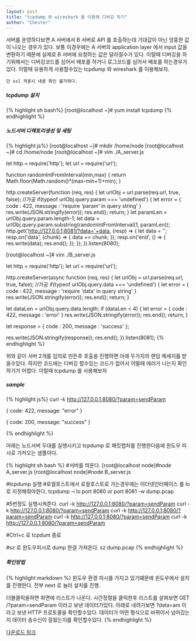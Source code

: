 ```yaml
---
layout: post
title: "tcpdump 와 wireshark 를 이용해 디버깅 하기"
author: "Chester"
---
```


서버를 운영하다보면 A 서버에서 B 서버로 API 를 호출하는데 기대값이 아닌 엉뚱한 값이 나오는 경우가 있다.
보통 이경우에는 A 서버의 application layer 에서 input 값을 변환하기 때문에 실제로 B 서버에 요청하는 값은 달라질수가 있다.
이럴때 디버깅을 하기위해서는 디버깅코드를 심어서 배포를 하거나 로그코드를 심어서 배포를 하는경우가 있다.
이럴때 유용하게 사용할수있는 tcpdump 와 wireshark 를 이용해보자.

`단 ssl 적용시 내용 확인 불가하다.`

##### tcpdump 설치
{% highlight sh bash%}
[root@localhost ~]# yum install tcpdump
{% endhighlight %}

##### 노드서버 디렉토리생성 및 세팅
{% highlight js%}
[root@localhost ~]# mkdir /home/node
[root@localhost ~]# cd /home/node
[root@localhost ~]# vim ./A_server.js

let http = require('http');
let url = require('url');

function randomIntFromInterval(min,max)
{
    return Math.floor(Math.random()*(max-min+1)+min);
}

http.createServer(function (req, res) {
  let urlObj = url.parse(req.url, true, false);
  //가공
  if(typeof urlObj.query.param === 'undefined') {
    let error = {
      code : 422,
      message : 'require \'param\' in query string'
    }
    res.write(JSON.stringify(error));
    res.end();
    return;
  }
  let paramLen = urlObj.query.param.length-1;
  let data = urlObj.query.param.substring(randomIntFromInterval(1, paramLen));
  http.get('http://127.0.0.1:8081/?data='+data, (resp) => {
    let data = '';
    resp.on('data', (chunk) => {
      data += chunk;
    });
    resp.on('end', () => {
      res.write(data);
      res.end();
    });
  });
}).listen(8080);


[root@localhost ~]# vim ./B_server.js

let http = require('http');
let url = require('url');


http.createServer(async function (req, res) {
  let urlObj = url.parse(req.url, true, false);
  //가공
  if(typeof urlObj.query.data === 'undefined') {
    let error = {
      code : 422,
      message : 'require \'data\' in query string'
    }
    res.write(JSON.stringify(error));
    res.end();
    return;
  }

  let dataLen = urlObj.query.data.length;
  if (dataLen < 4) {
    let error = {
      code : 422,
      message : 'error'
    }
    res.write(JSON.stringify(error));
    res.end();
    return;
  }

  let response = {
    code : 200,
    message : 'success'
  };

  res.write(JSON.stringify(response));
  res.end();
}).listen(8081);
{% endhighlight %}

위와 같이 서버 2개를 임의로 만든후 호출을 진행하면 아래 두가지의 랜덤 메세지를 받을수있다.
하지만 코드에는 디버깅 할수있는 코드가 없어서 어떨때 에러가 나는지 확인하기가 어렵다.
이럴때 tcpdump 를 사용해보자

##### sample
{% highlight js%}
curl -k http://127.0.0.1:8080/?param=sendParam

{
code: 422,
message: "error"
}

{
code: 200,
message: "success"
}

{% endhighlight %}

아래는 노드서버 두대를 실행시키고 tcpdump 로 패킷캡처를 진행한다음에 윈도우 피시로 가저오는 샘플이다.


{% highlight sh bash %}
#서버를 띄운다.
[root@localhost node]#node A_server.js
[root@localhost node]#node B_server.js

#tcpdump 실행
#로컬호스트에서 로컬호스트로 가는경우에는 이더넷인터페이스 를 lo 로 지정해줘야한다.
tcpdump -i lo port 8080 or port 8081 -w dump.pcap


#5번정도 실행시켜준다.
curl -k http://127.0.0.1:8080/?param=sendParam
curl -k http://127.0.0.1:8080/?param=sendParam
curl -k http://127.0.0.1:8080/?param=sendParam
curl -k http://127.0.0.1:8080/?param=sendParam
curl -k http://127.0.0.1:8080/?param=sendParam

#Ctrl+c 로 tcpdum 종료

#sz 로 윈도우피시로 dump 한걸 가져온다.
sz dump.pcap
{% endhighlight %}

##### 확인방법
{% highlight markdown %}
윈도우 환경 피시를 가지고 있기떄문에 윈도우에서 설치를 진행한다.
전부 next 로 눌러 설치를 진행.

더블클릭을하면 화면에 리스트가 나온다.
시간정렬을 클릭한후 리스트를 살펴보면 GET /?param=sendParam 이라고 보낸 데이터가있다.
아래로 내려가보면 ?data=am 이라고 보낸 HTTP 프로토콜을 확인할수있다. 
데이터가 어떤 형식으로 바뀌어서 넘어갔는지 데이터 송수신이 잘됬는지를 확인할수있다.
{% endhighlight %}

[다운로드 링크](https://www.wireshark.org/download.html)
